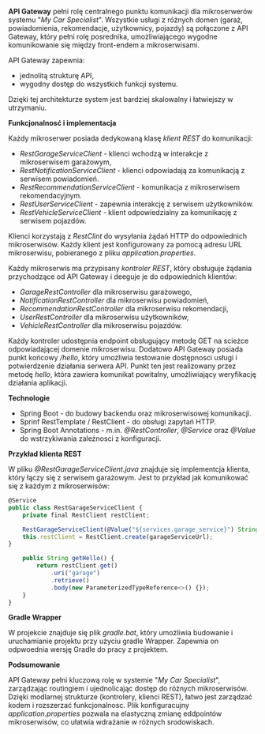 **API Gateway** pełni rolę centralnego punktu komunikacji dla mikroserwerów systemu
"*My Car Specialist*". Wszystkie usługi z różnych domen (garaż, powiadomienia, rekomendacje,
użytkownicy, pojazdy) są połączone z API Gateway, który pełni rolę posrednika,
umożliwiającego wygodne komunikowanie się między front-endem a mikroserwisami.  

API Gateway zapewnia:  

- jednolitą strukturę API,  
- wygodny dostęp do wszystkich funkcji systemu.  

Dzięki tej architekturze system jest bardziej skalowalny i łatwiejszy w utrzymaniu.

**Funkcjonalnosć i implementacja**

Każdy mikroserwer posiada dedykowaną klasę *klient REST* do komunikacji:

- *RestGarageServiceClient* - klienci wchodzą w interakcje z mikroserwisem garażowym,
- *RestNotificationServiceClient* - klienci odpowiadają za komunikacją z serwisem powiadomień.
- *RestRecommendationServiceClient* - komunikacja z mikroserwisem rekomendacyjnym.
- *RestUserServiceClient* - zapewnia interakcję z serwisem użytkowników.
- *RestVehicleServiceClient* - klient odpowiedzialny za komunikację z serwisem pojazdów.

Klienci korzystają z *RestClint* do wysyłania żądań HTTP do odpowiednich mikroserwisów.
Każdy klient jest konfigurowany za pomocą adresu URL mikroserwisu, pobieranego z pliku *application.properties*.

Każdy mikroserwis ma przypisany *kontroler REST*, który obsługuje żądania przychodzące od
API Gateway i deeguje je do odpowiednich klientów:

- *GarageRestController* dla mikroserwisu garażowego,
- *NotificationRestController* dla mikroserwisu powiadomień,
- *RecommendationRestController* dla mikroserwisu rekomendacji,
- *UserRestController* dla mikroserwisu użytkowników,
- *VehicleRestController* dla mikroserwisu pojazdów.

Każdy kontroler udostępnia endpoint obsługujący metodę GET na scieżce odpowiadającej
domenie mikroserwisu. Dodatowo API Gateway posiada punkt końcowy */hello*, który umożliwia
testowanie dostępnosci usługi i potwierdzenie działania serwera API. Punkt ten jest realizowany
przez metodę *hello*, która zawiera komunikat powitalny, umożliwiający weryfikację działania aplikacji.

**Technologie**

- Spring Boot - do budowy backendu oraz mikroserwisowej komunikacji.
- Sprinf RestTemplate / RestClient - do obsługi zapytań HTTP.
- Spring Boot Annotations - m.in. *@RestController*, *@Service* oraz *@Value* do wstrzykiwania zależnosci z konfiguracji.

**Przykład klienta REST**

W pliku *@RestGarageServiceClient.java* znajduje się implementcja klienta, który łączy się z
serwisem garażowym. Jest to przykład jak komunikować się z każdym z mikroserwisów:

```js title="RestGarageServiceClient.java" linenums="8"
@Service
public class RestGarageServiceClient {
    private final RestClient restClient;

    RestGarageServiceClient(@Value("${services.garage_service}") String garageServiceUrl) {
    this.restClient = RestClient.create(garageServiceUrl);
}

    public String getHello() {
        return restClient.get()
            .uri("garage")
            .retrieve()
            .body(new ParameterizedTypeReference<>() {});
    }
}

```

**Gradle Wrapper**

W projekcie znajduje się plik *gradle.bat*, który umożliwia budowanie i uruchamianie projektu
przy użyciu gradle Wrapper. Zapewnia on odpwoednia wersję Gradle do pracy z projektem.

**Podsumowanie** 

API Gateway pełni kluczową rolę w systemie "*My Car Specialist*", zarządzając routingiem i
ujednolicając dostęp do różnych mikroserwisów. Dzięki modlarnej strukturze (kontrolery,
klienci REST), łatwo jest zarządzać kodem i rozszerzać funkcjonalnosc. Plik konfiguracujny
*application.properties* pozwala na elastyczną zmianę eddpointów mikroserwisów, co ułatwia
wdrażanie w różnych srodowiskach.